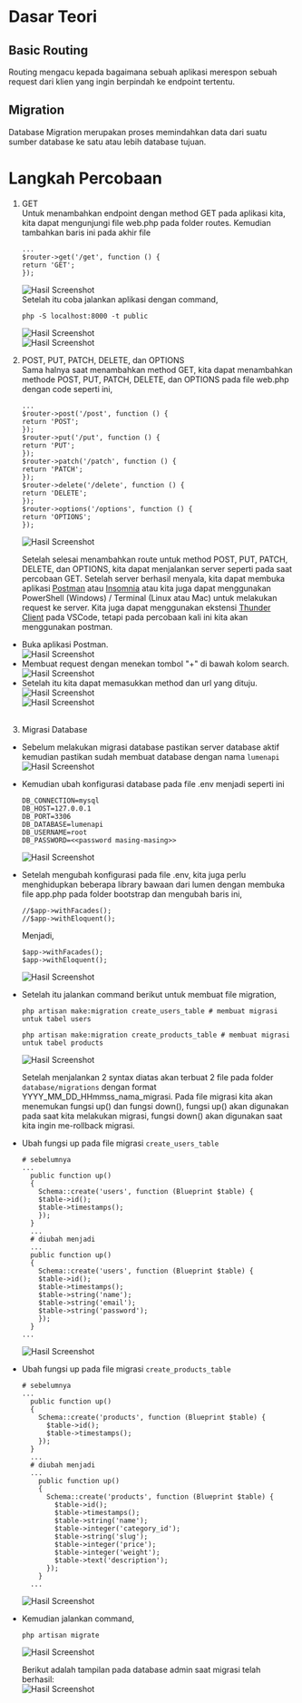 # Dasar Teori

## Basic Routing
Routing mengacu kepada bagaimana sebuah aplikasi merespon sebuah request dari klien yang ingin berpindah ke endpoint tertentu.

## Migration
Database Migration merupakan proses memindahkan data dari suatu sumber database ke satu atau lebih database tujuan.

# Langkah Percobaan
  1. GET <br>
  Untuk menambahkan endpoint dengan method GET pada aplikasi kita, kita dapat mengunjungi file web.php pada folder routes. Kemudian tambahkan baris ini pada akhir file <br>
      ```
      ...
      $router->get('/get', function () {
      return 'GET';
      });
      ```
      ![Hasil Screenshot](../prak4/img1.jpg)<br>
      Setelah itu coba jalankan aplikasi dengan command,<br>

      ```
      php -S localhost:8000 -t public
      ```
      ![Hasil Screenshot](../prak4/img2.jpg)<br>
      ![Hasil Screenshot](../prak4/img3.jpg)<br>

  2. POST, PUT, PATCH, DELETE, dan OPTIONS <br>
  Sama halnya saat menambahkan method GET, kita dapat menambahkan methode POST, PUT, PATCH, DELETE, dan OPTIONS pada file web.php dengan code seperti ini,<br>

      ```
      ...
      $router->post('/post', function () {
      return 'POST';
      });
      $router->put('/put', function () {
      return 'PUT';
      });
      $router->patch('/patch', function () {
      return 'PATCH';
      });
      $router->delete('/delete', function () {
      return 'DELETE';
      });
      $router->options('/options', function () {
      return 'OPTIONS';
      });
      ```
      ![Hasil Screenshot](../prak4/img4.jpg)<br>

      Setelah selesai menambahkan route untuk method POST, PUT, PATCH, DELETE, dan OPTIONS, kita dapat menjalankan server seperti pada saat percobaan GET. Setelah server berhasil menyala, kita dapat membuka aplikasi <u>Postman</u> atau <u>Insomnia</u> atau kita juga dapat menggunakan PowerShell (Windows) / Terminal (Linux atau Mac) untuk melakukan request ke server. Kita juga dapat menggunakan ekstensi <u>Thunder Client</u> pada VSCode, tetapi pada percobaan kali ini kita akan menggunakan postman.<br>

  - Buka aplikasi Postman. <br>
  ![Hasil Screenshot](../prak4/img5.jpg)<br>
  - Membuat request dengan menekan tombol "+" di bawah kolom search. <br>
  ![Hasil Screenshot](../prak4/img6.jpg)<br>
  - Setelah itu kita dapat memasukkan method dan url yang dituju. <br>
  ![Hasil Screenshot](../prak4/img8.jpg)<br>
  ![Hasil Screenshot](../prak4/img9.jpg)<br><br>

  3. Migrasi Database<br>
  - Sebelum melakukan migrasi database pastikan server database aktif kemudian pastikan sudah membuat database dengan nama ```lumenapi``` <br>
  ![Hasil Screenshot](../prak4/img10.jpg)<br>

  - Kemudian ubah konfigurasi database pada file .env   menjadi seperti ini <br>
      ```
      DB_CONNECTION=mysql
      DB_HOST=127.0.0.1
      DB_PORT=3306
      DB_DATABASE=lumenapi
      DB_USERNAME=root
      DB_PASSWORD=<<password masing-masing>>
      ```
      ![Hasil Screenshot](../prak4/img11.jpg)<br>

  - Setelah mengubah konfigurasi pada file .env, kita juga perlu menghidupkan beberapa library bawaan dari lumen dengan membuka file app.php pada folder bootstrap dan mengubah baris ini, <br>
      ```
      //$app->withFacades();
      //$app->withEloquent();
      ```
      Menjadi, <br>
      ```
      $app->withFacades();
      $app->withEloquent();
      ```
      ![Hasil Screenshot](../prak4/img12.jpg) <br>
  - Setelah itu jalankan command berikut untuk membuat file migration,<br>
      ```
      php artisan make:migration create_users_table # membuat migrasi untuk tabel users

      php artisan make:migration create_products_table # membuat migrasi untuk tabel products
      ```
      ![Hasil Screenshot](../prak4/img13.jpg) <br>

      Setelah menjalankan 2 syntax diatas akan terbuat 2 file pada folder ```database/migrations``` dengan format YYYY_MM_DD_HHmmss_nama_migrasi. Pada file migrasi kita akan menemukan fungsi up() dan fungsi down(), fungsi up() akan digunakan pada saat kita melakukan migrasi, fungsi down() akan digunakan saat kita ingin me-rollback migrasi. <br>

  - Ubah fungsi up pada file migrasi ```create_users_table``` <br>
    ```
    # sebelumnya
    ...
      public function up()
      {
        Schema::create('users', function (Blueprint $table) {
        $table->id();
        $table->timestamps();
        });
      }
      ...
      # diubah menjadi
      ...
      public function up()
      {
        Schema::create('users', function (Blueprint $table) {
        $table->id();
        $table->timestamps();
        $table->string('name');
        $table->string('email');
        $table->string('password');
        });
      }
    ...
    ```
    ![Hasil Screenshot](../prak4/img14.jpg) <br>

- Ubah fungsi up pada file migrasi ```create_products_table``` <br>
  ```
  # sebelumnya
  ...
    public function up()
    {
      Schema::create('products', function (Blueprint $table) {
        $table->id();
        $table->timestamps();
      });
    }
    ...
    # diubah menjadi
    ...
      public function up()
      {
        Schema::create('products', function (Blueprint $table) {
          $table->id();
          $table->timestamps();
          $table->string('name');
          $table->integer('category_id');
          $table->string('slug');
          $table->integer('price');
          $table->integer('weight');
          $table->text('description');
        });
      }
    ...
  ```
  ![Hasil Screenshot](../prak4/img15.jpg) <br>

- Kemudian jalankan command,
    ```
    php artisan migrate
    ```
    ![Hasil Screenshot](../prak4/img16.jpg) <br>

    Berikut adalah tampilan pada database admin saat migrasi telah berhasil: <br>
    ![Hasil Screenshot](../prak4/img17.jpg)<br>